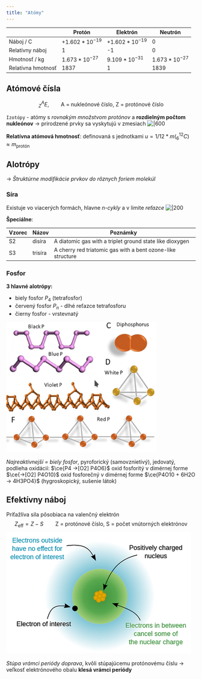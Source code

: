 ```yaml
---
title: "Atómy"
---
```


|                    | Protón            | Elektrón          | Neutrón          |
| ------------------ | ----------------- | ----------------- | ---------------- |
| Náboj / C          | $+1.602*10^{-19}$ | $+1.602*10^{-19}$ | 0                |
| Relatívny náboj    | 1                 | -1                | 0                |
| Hmotnosť / kg      | $1.673*10^{-27}$  | $9.109*10^{-31}$  | $1.673*10^{-27}$ |
| Relatívna hmotnosť | 1837              | 1                 | 1839             | 

## Atómové čísla
$$^A_ZE, \qquad \text{A = nukleónové číslo, Z = protónové číslo}$$

`Izotópy` - atómy s *rovnakým množstvom protónov* a **rozdielným počtom nukleónov**
-> prirodzené prvky sa vyskytujú v zmesiach 
![|600](attachments/izotópy.png)

**Relatívna atómová hmotnosť**: definovaná s jednotkami $u = 1/12*m(^{12}_6C) \approx m_\text{protón}$

## Alotrópy
-> *Štruktúrne modifikácie prvkov do rôznych foriem molekúl*

### Síra
Existuje vo viacerých formách, hlavne *n-cykly* a v limite *reťazce*
![|200](attachments/síra_cyklus.png)

**Špeciálne**:

| Vzorec | Názov     | Poznámky                                                    |
| ------ | --------- | ----------------------------------------------------------- |
| S2     | disíra    | A diatomic gas with a triplet ground state like dioxygen    |
| S3     | trisíra   | A cherry red triatomic gas with a bent ozone-like structure |

### Fosfor
**3 hlavné alotrópy:**
- biely fosfor $P_4$ (tetrafosfor)
- červený fosfor $P_n$ - dlhé reťazce tetrafosforu
- čierny fosfor - vrstevnatý

![alotropy-fosfor](attachments/alotropy-fosfor.png)

*Najreaktívnejší = biely fosfor*, pyroforický (samovznietivý), jedovatý, podlieha oxidácií:
$\ce{P4 ->[O2] P4O6}$ oxid fosforitý v dimérnej forme $\ce{->[O2] P4O10}$ oxid fosforečný v dimérnej forme
$\ce{P4O10 + 6H2O -> 4H3PO4}$ (hygroskopický, sušenie látok)

## Efektívny náboj
Príťažlíva sila pôsobiaca na valenčný elektrón 
$$Z_{\text{eff}}=Z-S \qquad \text{Z = protónové číslo, S = počet vnútorných elektrónov}$$
![](attachments/effective_nuclear_charge.png)

*Stúpa vrámci periódy doprava*, kvôli stúpajúcemu protónovému číslu
-> veľkosť elektrónového obalu **klesá vrámci periódy**
